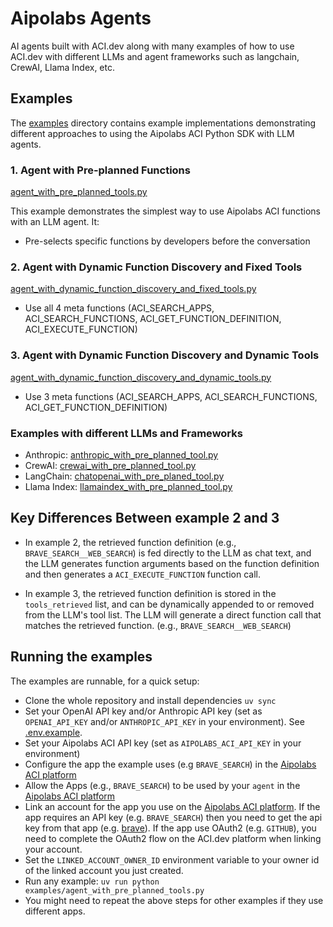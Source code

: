 # Aipolabs Agents

AI agents built with ACI.dev along with many examples of how to use ACI.dev with
different LLMs and agent frameworks such as langchain, CrewAI, Llama Index, etc.

## Examples

The [examples](./examples/) directory contains example implementations demonstrating different approaches to using the Aipolabs ACI Python SDK with LLM agents.

### 1. Agent with Pre-planned Functions

[agent_with_pre_planned_tools.py](./examples/agent_with_pre_planned_tools.py)

This example demonstrates the simplest way to use Aipolabs ACI functions with an LLM agent. It:

- Pre-selects specific functions by developers before the conversation

### 2. Agent with Dynamic Function Discovery and Fixed Tools

[agent_with_dynamic_function_discovery_and_fixed_tools.py](./examples/agent_with_dynamic_function_discovery_and_fixed_tools.py)

- Use all 4 meta functions (ACI_SEARCH_APPS, ACI_SEARCH_FUNCTIONS, ACI_GET_FUNCTION_DEFINITION, ACI_EXECUTE_FUNCTION)

### 3. Agent with Dynamic Function Discovery and Dynamic Tools

[agent_with_dynamic_function_discovery_and_dynamic_tools.py](./examples/agent_with_dynamic_function_discovery_and_dynamic_tools.py)

- Use 3 meta functions (ACI_SEARCH_APPS, ACI_SEARCH_FUNCTIONS, ACI_GET_FUNCTION_DEFINITION)

### Examples with different LLMs and Frameworks

- Anthropic: [anthropic_with_pre_planned_tool.py](./examples/llms/anthropic_with_pre_planned_tool.py)
- CrewAI: [crewai_with_pre_planned_tool.py](./examples/frameworks/crewai/crewai_with_pre_planned_tool.py)
- LangChain: [chatopenai_with_pre_planed_tool.py](./examples/frameworks/langchain/chatopenai_with_pre_planed_tool.py)
- Llama Index: [llamaindex_with_pre_planned_tool.py](./examples/frameworks/llamaindex/llamaindex_with_pre_planned_tool.py)

## Key Differences Between example 2 and 3

- In example 2, the retrieved function definition (e.g., `BRAVE_SEARCH__WEB_SEARCH`) is fed directly to the LLM as chat text, and the LLM generates function arguments based on the function definition and then generates a `ACI_EXECUTE_FUNCTION` function call.

- In example 3, the retrieved function definition is stored in the `tools_retrieved` list, and can be dynamically appended to or removed from the LLM's tool list. The LLM will generate a direct function call that matches the retrieved function. (e.g., `BRAVE_SEARCH__WEB_SEARCH`)

## Running the examples

The examples are runnable, for a quick setup:

- Clone the whole repository and install dependencies `uv sync`
- Set your OpenAI API key and/or Anthropic API key (set as `OPENAI_API_KEY` and/or `ANTHROPIC_API_KEY` in your environment). See [.env.example](.env.example).
- Set your Aipolabs ACI API key (set as `AIPOLABS_ACI_API_KEY` in your environment)
- Configure the app the example uses (e.g `BRAVE_SEARCH`) in the [Aipolabs ACI platform](https://platform.aci.dev)
- Allow the Apps (e.g., `BRAVE_SEARCH`) to be used by your `agent` in the [Aipolabs ACI platform](https://platform.aci.dev)
- Link an  account for the app you use on the [Aipolabs ACI platform](https://platform.aci.dev). If the app requires an API key (e.g. `BRAVE_SEARCH`) then you need to get the api key from that app (e.g. [brave](https://brave.com/search/api/)). If the app use OAuth2 (e.g. `GITHUB`), you need to complete the OAuth2 flow on
  the ACI.dev platform when linking your account.
- Set the `LINKED_ACCOUNT_OWNER_ID` environment variable to your owner id of the linked account you just created.
- Run any example: `uv run python examples/agent_with_pre_planned_tools.py`
- You might need to repeat the above steps for other examples if they use different apps.
